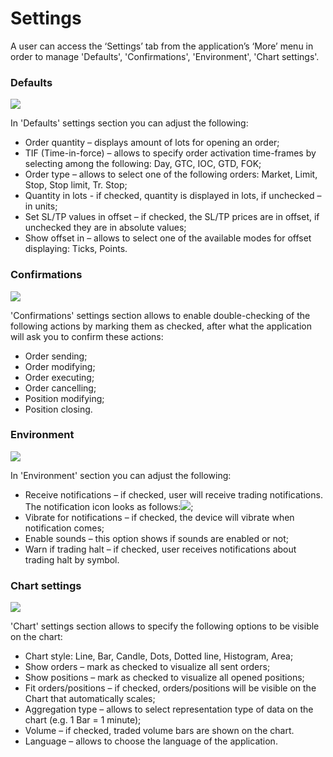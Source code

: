 # Settings

A user can access the ‘Settings’ tab from the application’s ‘More’ menu in order to manage 'Defaults', 'Confirmations', 'Environment', 'Chart settings'.

### Defaults

![](../../../.gitbook/assets/defaults.png)

In 'Defaults' settings section you can adjust the following:

* Order quantity – displays amount of lots for opening an order;
* TIF \(Time-in-force\) – allows to specify order activation time-frames by selecting among the following: Day, GTC, IOC, GTD, FOK;
* Order type – allows to select one of the following orders: Market, Limit, Stop, Stop limit, Tr. Stop;
* Quantity in lots - if checked, quantity is displayed in lots, if unchecked – in units;
* Set SL/TP values in offset – if checked, the SL/TP prices are in offset, if unchecked they are in absolute values;
* Show offset in – allows to select one of the available modes for offset displaying: Ticks, Points.

### **Confirmations**

![](../../../.gitbook/assets/confirm.png)

'Confirmations' settings section allows to enable double-checking of the following actions by marking them as checked, after what the application will ask you to confirm these actions:

* Order sending;
* Order modifying;
* Order executing;
* Order cancelling;
* Position modifying;
* Position closing.

### **Environment**

![](../../../.gitbook/assets/environment.png)

In 'Environment' section you can adjust the following: 

* Receive notifications – if checked, user will receive trading notifications. The notification icon looks as follows:![](../../../.gitbook/assets/new-icon.png);
* Vibrate for notifications – if checked, the device will vibrate when notification comes;
* Enable sounds – this option shows if sounds are enabled or not;
* Warn if trading halt – if checked, user receives notifications about trading halt by symbol.

### **Chart settings**

![](../../../.gitbook/assets/chart-settings.png)

'Chart' settings section allows to specify the following options to be visible on the chart:

* Chart style: Line, Bar, Candle, Dots, Dotted line, Histogram, Area;
* Show orders – mark as checked to visualize all sent orders;
* Show positions – mark as checked to visualize all opened positions;
* Fit orders/positions – if checked, orders/positions will be visible on the Chart that automatically scales;
* Aggregation type – allows to select representation type of data on the chart \(e.g. 1 Bar = 1 minute\);
* Volume – if checked, traded volume bars are shown on the chart.
* Language – allows to choose the language of the application.



